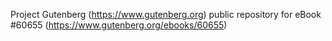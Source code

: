 Project Gutenberg (https://www.gutenberg.org) public repository for eBook #60655 (https://www.gutenberg.org/ebooks/60655)
